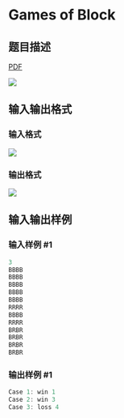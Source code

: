 # Games of Block

## 题目描述

[problemUrl]: https://uva.onlinejudge.org/index.php?option=com_onlinejudge&Itemid=8&category=244&page=show_problem&problem=3363

[PDF](https://uva.onlinejudge.org/external/122/p12211.pdf)

![](https://cdn.luogu.com.cn/upload/vjudge_pic/UVA12211/863bd20c9dd91a0e5c8eafcf87c596eba0c09d24.png)

## 输入输出格式

### 输入格式

![](https://cdn.luogu.com.cn/upload/vjudge_pic/UVA12211/088bfb4910df5fc452afad13ca84608280df1642.png)

### 输出格式

![](https://cdn.luogu.com.cn/upload/vjudge_pic/UVA12211/552e7916b4ab229df4347b0cb2b2edca1ac53403.png)

## 输入输出样例

### 输入样例 #1

```cpp
3
BBBB
BBBB
BBBB
BBBB
BBBB
RRRR
BBBB
RRRR
BRBR
BRBR
BRBR
BRBR
```


### 输出样例 #1

```cpp
Case 1: win 1
Case 2: win 3
Case 3: loss 4
```


